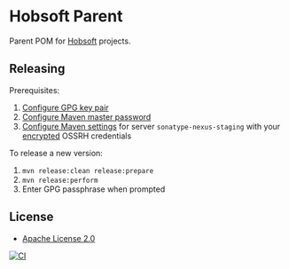 # Hobsoft Parent

Parent POM for [Hobsoft](http://www.hobsoft.org/) projects.

## Releasing

Prerequisites:

1. [Configure GPG key pair](https://central.sonatype.org/publish/requirements/gpg/)
1. [Configure Maven master password](https://maven.apache.org/guides/mini/guide-encryption.html#How_to_create_a_master_password)
1. [Configure Maven settings](https://central.sonatype.org/publish/publish-maven/#distribution-management-and-authentication) for server `sonatype-nexus-staging` with your [encrypted](https://maven.apache.org/guides/mini/guide-encryption.html#how-to-encrypt-server-passwords) OSSRH credentials

To release a new version:

1. `mvn release:clean release:prepare`
1. `mvn release:perform`
1. Enter GPG passphrase when prompted

## License

* [Apache License 2.0](http://www.apache.org/licenses/LICENSE-2.0.html)

[![CI](https://github.com/markhobson/hobsoft-parent/actions/workflows/ci.yml/badge.svg)](https://github.com/markhobson/hobsoft-parent/actions/workflows/ci.yml)
